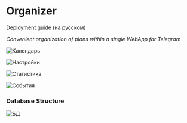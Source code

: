 # Organizer

[Deployment guide](https://github.com/Meidori/telegramweb-organizer/tree/master/setup_en) ([на русском](https://github.com/Meidori/telegramweb-organizer/tree/master/setup_ru))

*Convenient organization of plans within a single WebApp for Telegram*

![Календарь](./examples/1.png)

![Настройки](./examples/2.png)

![Статистика](./examples/3.png)

![События](./examples/4.png)

### Database Structure

![БД](./db.drawio.png)